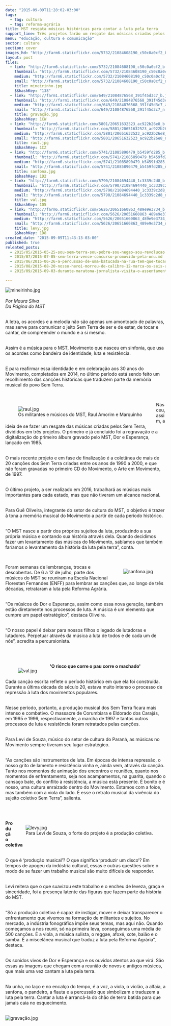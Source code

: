 ```yaml
---
date: "2015-09-09T11:28:02-03:00"
tags:
  - tag: cultura
  - tag: reforma-agrária
title: MST resgata músicas históricas para contar a luta pela terra
support_line: Três projetos farão um resgate das músicas criadas pelos Sem Terra; o objetivo é trazer à tona a memória musical do Movimento a partir de cada período histórico.
menu: "educação, cultura e comunicação"
sector: culture
section: cover
images_hd: "http://farm6.staticflickr.com/5732/21084608190_c50c0a0cf2_b.jpg"
layout: post
files:
  - link: "http://farm6.staticflickr.com/5732/21084608190_c50c0a0cf2_b.jpg"
    thumbnail: "http://farm6.staticflickr.com/5732/21084608190_c50c0a0cf2_t.jpg"
    medium: "http://farm6.staticflickr.com/5732/21084608190_c50c0a0cf2_z.jpg"
    small: "http://farm6.staticflickr.com/5732/21084608190_c50c0a0cf2_n.jpg"
    title: mineirinho.jpg
    $$hashKey: "138"
  - link: "http://farm1.staticflickr.com/649/21084876568_391f45d3c7_b.jpg"
    thumbnail: "http://farm1.staticflickr.com/649/21084876568_391f45d3c7_t.jpg"
    medium: "http://farm1.staticflickr.com/649/21084876568_391f45d3c7_z.jpg"
    small: "http://farm1.staticflickr.com/649/21084876568_391f45d3c7_n.jpg"
    title: gravação.jpg
    $$hashKey: 1CW
  - link: "http://farm6.staticflickr.com/5801/20651632523_ac922b26e8_b.jpg"
    thumbnail: "http://farm6.staticflickr.com/5801/20651632523_ac922b26e8_t.jpg"
    medium: "http://farm6.staticflickr.com/5801/20651632523_ac922b26e8_z.jpg"
    small: "http://farm6.staticflickr.com/5801/20651632523_ac922b26e8_n.jpg"
    title: raul.jpg
    $$hashKey: 1CZ
  - link: "http://farm6.staticflickr.com/5741/21085890479_b5459fd285_b.jpg"
    thumbnail: "http://farm6.staticflickr.com/5741/21085890479_b5459fd285_t.jpg"
    medium: "http://farm6.staticflickr.com/5741/21085890479_b5459fd285_z.jpg"
    small: "http://farm6.staticflickr.com/5741/21085890479_b5459fd285_n.jpg"
    title: sanfona.jpg
    $$hashKey: 1D2
  - link: "http://farm6.staticflickr.com/5790/21084694440_1c3339c2d8_b.jpg"
    thumbnail: "http://farm6.staticflickr.com/5790/21084694440_1c3339c2d8_t.jpg"
    medium: "http://farm6.staticflickr.com/5790/21084694440_1c3339c2d8_z.jpg"
    small: "http://farm6.staticflickr.com/5790/21084694440_1c3339c2d8_n.jpg"
    title: val.jpg
    $$hashKey: 1D5
  - link: "http://farm6.staticflickr.com/5626/20651660863_489e9e3734_b.jpg"
    thumbnail: "http://farm6.staticflickr.com/5626/20651660863_489e9e3734_t.jpg"
    medium: "http://farm6.staticflickr.com/5626/20651660863_489e9e3734_z.jpg"
    small: "http://farm6.staticflickr.com/5626/20651660863_489e9e3734_n.jpg"
    title: levy.jpg
    $$hashKey: 1D8
created_date: "2015-09-09T11:43:13-03:00"
published: true
releated_posts:
  - 2015/05/2015-05-25-sou-sem-terra-sou-pobre-sou-negao-sou-revolucao.md
  - 2015/07/2015-07-05-sem-terra-vence-concurso-promovido-pela-onu.md
  - 2015/06/2015-06-26-a-percussao-de-uma-batucada-na-rua-tem-que-tocar-as-pessoas-a-ir-pra-luta.md
  - 2015/08/2015-08-20-nosso-heroi-morreu-de-calibre-12-marca-os-seis-anos-do-assassinato-do-sem-terra-elton-brum.md
  - 2015/09/2015-09-03-durante-maratona-jornalista-visita-o-assentamento-safra-a-mae-de-todos.md

---
```

<p><img alt="mineirinho.jpg" src="http://farm6.staticflickr.com/5732/21084608190_c50c0a0cf2_b.jpg" /><br />
<br />
<em>Por Maura Silva<br />
Da P&aacute;gina do MST</em></p>

<p><br />
A letra, os acordes e a melodia n&atilde;o s&atilde;o apenas um amontoado de palavras, mas serve para comunicar o jeito Sem Terra de ser e de estar, de tocar e cantar, de compreender o mundo e a si mesmo.</p>

<p><br />
Assim &eacute; a m&uacute;sica para o MST, Movimento que nasceu em sinfonia, que usa os acordes como bandeira de identidade, luta e resist&ecirc;ncia.</p>

<p><br />
E para reafirmar essa identidade e em celebra&ccedil;&atilde;o aos 30 anos do Movimento, completados em 2014, no &uacute;ltimo per&iacute;odo est&aacute; sendo feito um recolhimento das can&ccedil;&otilde;es hist&oacute;ricas que traduzem parte da mem&oacute;ria musical do povo Sem Terra.</p>

<p>&nbsp;</p>

<figure class="image" style="float:left"><img alt="raul.jpg" src="http://farm6.staticflickr.com/5801/20651632523_ac922b26e8_b.jpg" />
<figcaption>Os militantes e m&uacute;sicos do MST, Raul Amorim e Marquinho&nbsp;</figcaption>
</figure>

<p>Nasceu, assim, a ideia de se fazer um resgate das m&uacute;sicas criadas pelos Sem Terra, divididos em tr&ecirc;s projetos. O primeiro e j&aacute; conclu&iacute;do foi a regrava&ccedil;&atilde;o e a digitaliza&ccedil;&atilde;o do primeiro &aacute;lbum gravado pelo MST, Dor e Esperan&ccedil;a, lan&ccedil;ado em 1985.</p>

<p><br />
O mais recente projeto e em fase de finaliza&ccedil;&atilde;o &eacute; a colet&acirc;nea de mais de 20 can&ccedil;&otilde;es dos Sem Terra criadas entre os anos de 1990 a 2000, e que n&atilde;o foram gravadas no primeiro CD do Movimento, o Arte em Movimento, de 1997.</p>

<p><br />
O &uacute;ltimo projeto, a ser realizado em 2016, trabalhar&aacute; as m&uacute;sicas mais importantes para cada estado, mas que n&atilde;o tiveram um alcance nacional.</p>

<p><br />
Para Gu&ecirc; Oliveira, integrante do setor de cultura do MST, o objetivo &eacute; trazer &agrave; tona a mem&oacute;ria musical do Movimento a partir de cada per&iacute;odo hist&oacute;rico.</p>

<p><br />
&ldquo;O MST nasce a partir dos pr&oacute;prios sujeitos da luta, produzindo a sua pr&oacute;pria m&uacute;sica e contando sua hist&oacute;ria atrav&eacute;s dela. Quando decidimos fazer um levantamento das m&uacute;sicas do Movimento, sab&iacute;amos que tamb&eacute;m far&iacute;amos o levantamento da hist&oacute;ria da luta pela terra&rdquo;, conta.</p>

<p>&nbsp;</p>

<figure class="image" style="float:right"><img alt="sanfona.jpg" src="http://farm6.staticflickr.com/5741/21085890479_b5459fd285_b.jpg" />
<figcaption></figcaption>
</figure>

<p>Foram semanas de lembran&ccedil;as, trocas e descobertas. De 6 a 12 de julho, parte dos m&uacute;sicos do MST se reuniram na Escola Nacional Florestan Fernandes (ENFF) para lembrar as can&ccedil;&otilde;es que, ao longo de tr&ecirc;s d&eacute;cadas, retrataram a luta pela Reforma Agr&aacute;ria.</p>

<p><br />
&ldquo;Os m&uacute;sicos do Dor e Esperan&ccedil;a, assim como essa nova gera&ccedil;&atilde;o, tamb&eacute;m est&atilde;o diretamente nos processos de luta. A m&uacute;sica &eacute; um elemento que cumpre um papel estrat&eacute;gico&rdquo;, destaca Oliveira.</p>

<p><br />
&ldquo;O nosso papel &eacute; deixar para nossos filhos o legado de lutadoras e lutadores. Perpetuar atrav&eacute;s da m&uacute;sica a luta de todos e de cada um de n&oacute;s&rdquo;, acredita a percursionista.</p>

<p><br />
&nbsp;</p>

<figure class="image" style="float:left"><img alt="val.jpg" src="http://farm6.staticflickr.com/5790/21084694440_1c3339c2d8_b.jpg" />
<figcaption></figcaption>
</figure>

<p><strong>&#39;O risco que corre o pau corre o machado&#39;</strong></p>

<p><br />
Cada can&ccedil;&atilde;o escrita reflete o per&iacute;odo hist&oacute;rico em que ela foi constru&iacute;da. Durante a &uacute;ltima d&eacute;cada do s&eacute;culo 20, estava muito intenso o processo de repress&atilde;o &agrave; luta dos movimentos populares.</p>

<p><br />
Nesse per&iacute;odo, portanto, a produ&ccedil;&atilde;o musical dos Sem Terra ficara mais intenso e combativo. O massacre de Corumbiara e Eldorado dos Caraj&aacute;s, em 1995 e 1996, respectivamente, a marcha de 1997 e tantos outros processos de luta e resist&ecirc;ncia foram retratados pelas can&ccedil;&otilde;es.</p>

<p><br />
Para Levi de Souza, m&uacute;sico do setor de cultura do Paran&aacute;, as m&uacute;sicas no Movimento sempre tiveram seu lugar estrat&eacute;gico.</p>

<p><br />
&ldquo;As can&ccedil;&otilde;es s&atilde;o instrumentos de luta. Em &eacute;pocas de intensa repress&atilde;o, o nosso grito de lamento e resist&ecirc;ncia vinha e, ainda vem, atrav&eacute;s da can&ccedil;&atilde;o. Tanto nos momentos de anima&ccedil;&atilde;o dos encontros e reuni&otilde;es, quanto nos momentos de enfrentamento, seja nos acampamentos, na guarita, quando o cansa&ccedil;o bate, do conflito &agrave; resist&ecirc;ncia, a m&uacute;sica est&aacute; presente. &Eacute; bonito e &eacute; nosso, uma cultura enraizado dentro do Movimento. Estamos com a foice, mas tamb&eacute;m com a viola do lado. &Eacute; esse o retrato musical da viv&ecirc;ncia do sujeito coletivo Sem Terra&rdquo;, salienta.</p>

<p><br />
&nbsp;</p>

<figure class="image" style="float:right"><img alt="levy.jpg" src="http://farm6.staticflickr.com/5626/20651660863_489e9e3734_b.jpg" />
<figcaption>Para Levi de Souza, o forte do projeto &eacute; a produ&ccedil;&atilde;o coletiva.</figcaption>
</figure>

<p><strong>Produ&ccedil;&atilde;o coletiva</strong></p>

<p><br />
O que &eacute; &lsquo;produ&ccedil;&atilde;o musical&rsquo;? O que significa &lsquo;produzir um disco&rsquo;? Em tempos de apogeu da ind&uacute;stria cultural, essas e outras quest&otilde;es sobre o modo de se fazer um trabalho musical s&atilde;o muito dif&iacute;ceis de responder.</p>

<p><br />
Levi reitera que o que suavizou este trabalho e o encheu de leveza, gra&ccedil;a e sinceridade, foi a presen&ccedil;a latente das figuras que fazem parte da hist&oacute;ria do MST.</p>

<p><br />
&ldquo;S&oacute; a produ&ccedil;&atilde;o coletiva &eacute; capaz de instigar, mover e deixar transparecer o enfrentamento que vivemos na forma&ccedil;&atilde;o de militantes e sujeitos. No mercado, a ind&uacute;stria fonogr&aacute;fica imp&otilde;e seus temas, mas aqui n&atilde;o. Quando come&ccedil;amos a nos reunir, s&oacute; na primeira leva, conseguimos uma m&eacute;dia de 500 can&ccedil;&otilde;es. &Eacute; a viola, a m&uacute;sica sulista, o reggae, afox&eacute;, xote, bai&atilde;o e o samba. &Eacute; a miscel&acirc;nea musical que traduz a luta pela Reforma Agr&aacute;ria&rdquo;, destaca.</p>

<p><br />
Os sonidos vivos de Dor e Esperan&ccedil;a e os ouvidos atentos ao que vir&aacute;. S&atilde;o essas as imagens que chegam com a reuni&atilde;o de novos e antigos m&uacute;sicos, que mais uma vez cantam a luta pela terra.</p>

<p><br />
Na unha, no la&ccedil;o e no encal&ccedil;o do tempo, &eacute; a voz, a viola, o viol&atilde;o, a alfaia, a sanfona, o pandeiro, a flauta e a percuss&atilde;o que simbolizam e traduzem a luta pela terra. Cantar a luta &eacute; arranc&aacute;-la do ch&atilde;o de terra batida para que jamais caia no esquecimento.<br />
&nbsp;</p>

<p><img alt="gravação.jpg" src="http://farm1.staticflickr.com/649/21084876568_391f45d3c7_b.jpg" /></p>
